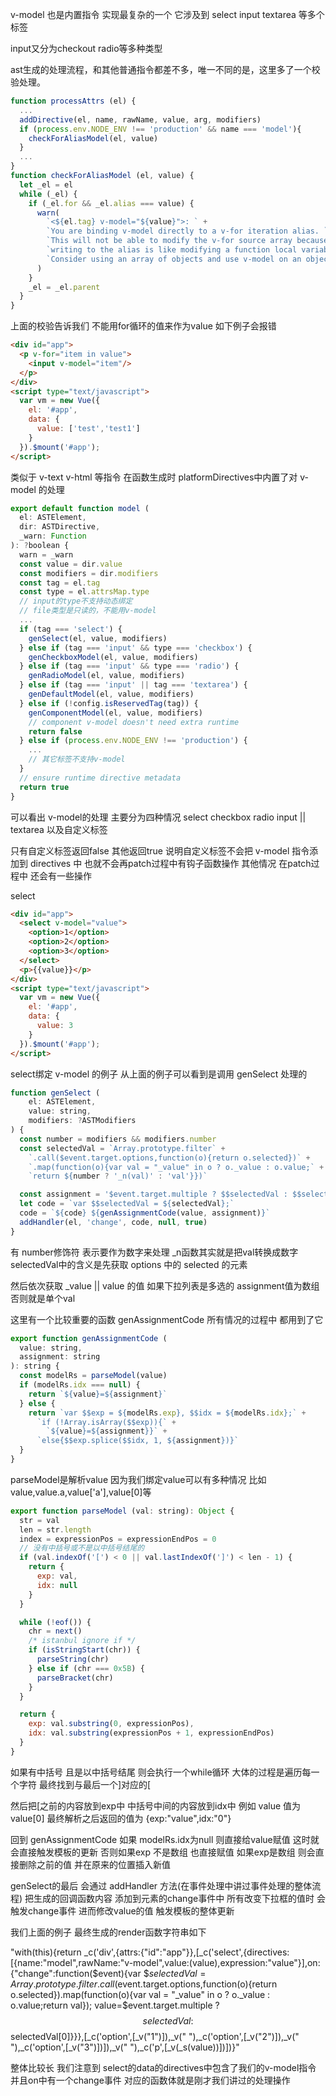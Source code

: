 v-model 也是内置指令 实现最复杂的一个 它涉及到 select input textarea 等多个标签

input又分为checkout radio等多种类型 

ast生成的处理流程，和其他普通指令都差不多，唯一不同的是，这里多了一个校验处理。

```javascript
function processAttrs (el) {
  ...
  addDirective(el, name, rawName, value, arg, modifiers)
  if (process.env.NODE_ENV !== 'production' && name === 'model'){
    checkForAliasModel(el, value)
  }
  ...
}
function checkForAliasModel (el, value) {
  let _el = el
  while (_el) {
    if (_el.for && _el.alias === value) {
      warn(
        `<${el.tag} v-model="${value}">: ` +
        `You are binding v-model directly to a v-for iteration alias. ` +
        `This will not be able to modify the v-for source array because ` +
        `writing to the alias is like modifying a function local variable. ` +
        `Consider using an array of objects and use v-model on an object property instead.`
      )
    }
    _el = _el.parent
  }
}
```

上面的校验告诉我们 不能用for循环的值来作为value 如下例子会报错

```html
<div id="app">
  <p v-for="item in value">
    <input v-model="item"/>
  </p>
</div>
<script type="text/javascript">
  var vm = new Vue({
    el: '#app',
    data: {
      value: ['test','test1']
    }
  }).$mount('#app');
</script>
```

类似于 v-text v-html 等指令 在函数生成时 platformDirectives中内置了对 v-model 的处理

```javascript
export default function model (
  el: ASTElement,
  dir: ASTDirective,
  _warn: Function
): ?boolean {
  warn = _warn
  const value = dir.value
  const modifiers = dir.modifiers
  const tag = el.tag
  const type = el.attrsMap.type
  // input的type不支持动态绑定
  // file类型是只读的，不能用v-model
  ...
  if (tag === 'select') {
    genSelect(el, value, modifiers)
  } else if (tag === 'input' && type === 'checkbox') {
    genCheckboxModel(el, value, modifiers)
  } else if (tag === 'input' && type === 'radio') {
    genRadioModel(el, value, modifiers)
  } else if (tag === 'input' || tag === 'textarea') {
    genDefaultModel(el, value, modifiers)
  } else if (!config.isReservedTag(tag)) {
    genComponentModel(el, value, modifiers)
    // component v-model doesn't need extra runtime
    return false
  } else if (process.env.NODE_ENV !== 'production') {
    ...
	// 其它标签不支持v-model
  }
  // ensure runtime directive metadata
  return true
}
```

可以看出 v-model的处理 主要分为四种情况 select checkbox radio input || textarea 以及自定义标签

只有自定义标签返回false 其他返回true 说明自定义标签不会把 v-model 指令添加到 directives 中 也就不会再patch过程中有钩子函数操作 其他情况 在patch过程中 还会有一些操作

select

```html
<div id="app">
  <select v-model="value">
    <option>1</option>
    <option>2</option>
    <option>3</option>
  </select>
  <p>{{value}}</p>
</div>
<script type="text/javascript">
  var vm = new Vue({
    el: '#app',
    data: {
      value: 3
    }
  }).$mount('#app');
</script>
```

select绑定 v-model 的例子 从上面的例子可以看到是调用 genSelect 处理的

```javascript
function genSelect (
    el: ASTElement,
    value: string,
    modifiers: ?ASTModifiers
) {
  const number = modifiers && modifiers.number
  const selectedVal = `Array.prototype.filter` +
    `.call($event.target.options,function(o){return o.selected})` +
    `.map(function(o){var val = "_value" in o ? o._value : o.value;` +
    `return ${number ? '_n(val)' : 'val'}})`

  const assignment = '$event.target.multiple ? $$selectedVal : $$selectedVal[0]'
  let code = `var $$selectedVal = ${selectedVal};`
  code = `${code} ${genAssignmentCode(value, assignment)}`
  addHandler(el, 'change', code, null, true)
}
```
有 number修饰符 表示要作为数字来处理 _n函数其实就是把val转换成数字 selectedVal中的含义是先获取 options 中的 selected 的元素

然后依次获取 _value || value 的值 如果下拉列表是多选的 assignment值为数组 否则就是单个val

这里有一个比较重要的函数 genAssignmentCode 所有情况的过程中 都用到了它

```javascript
export function genAssignmentCode (
  value: string,
  assignment: string
): string {
  const modelRs = parseModel(value)
  if (modelRs.idx === null) {
    return `${value}=${assignment}`
  } else {
    return `var $$exp = ${modelRs.exp}, $$idx = ${modelRs.idx};` +
      `if (!Array.isArray($$exp)){` +
        `${value}=${assignment}}` +
      `else{$$exp.splice($$idx, 1, ${assignment})}`
  }
}
```

parseModel是解析value 因为我们绑定value可以有多种情况 比如value,value.a,value['a'],value[0]等

```javascript
export function parseModel (val: string): Object {
  str = val
  len = str.length
  index = expressionPos = expressionEndPos = 0
  // 没有中括号或不是以中括号结尾的
  if (val.indexOf('[') < 0 || val.lastIndexOf(']') < len - 1) {
    return {
      exp: val,
      idx: null
    }
  }

  while (!eof()) {
    chr = next()
    /* istanbul ignore if */
    if (isStringStart(chr)) {
      parseString(chr)
    } else if (chr === 0x5B) {
      parseBracket(chr)
    }
  }

  return {
    exp: val.substring(0, expressionPos),
    idx: val.substring(expressionPos + 1, expressionEndPos)
  }
}
```

如果有中括号 且是以中括号结尾 则会执行一个while循环 大体的过程是遍历每一个字符 最终找到与最后一个]对应的[ 
  
然后把[之前的内容放到exp中 中括号中间的内容放到idx中 例如 value 值为value[0] 最终解析之后返回的值为 {exp:"value",idx:"0"}

回到 genAssignmentCode 如果 modelRs.idx为null 则直接给value赋值 这时就会直接触发模板的更新 否则如果exp 不是数组 也直接赋值 如果exp是数组 则会直接删除之前的值 并在原来的位置插入新值

genSelect的最后 会通过 addHandler 方法(在事件处理中讲过事件处理的整体流程) 把生成的回调函数内容 添加到元素的change事件中 所有改变下拉框的值时 会触发change事件 进而修改value的值 触发模板的整体更新

我们上面的例子 最终生成的render函数字符串如下

"with(this){return _c('div',{attrs:{"id":"app"}},[_c('select',{directives:[{name:"model",rawName:"v-model",value:(value),expression:"value"}],on:{"change":function($event){var $$selectedVal = Array.prototype.filter.call($event.target.options,function(o){return o.selected}).map(function(o){var val = "_value" in o ? o._value : o.value;return val}); value=$event.target.multiple ? $$selectedVal : $$selectedVal[0]}}},[_c('option',[_v("1")]),_v(" "),_c('option',[_v("2")]),_v(" "),_c('option',[_v("3")])]),_v(" "),_c('p',[_v(_s(value))])])}"

整体比较长 我们注意到 select的data的directives中包含了我们的v-model指令 并且on中有一个change事件 对应的函数体就是刚才我们讲过的处理操作